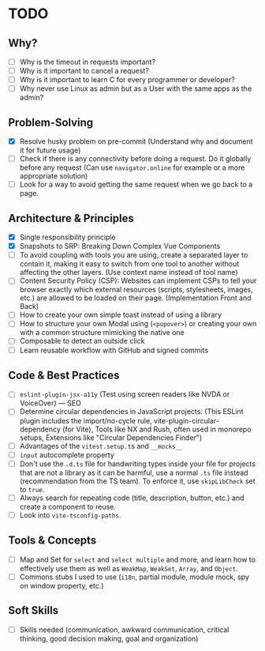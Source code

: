 # TODO

## Why?

- [ ] Why is the timeout in requests important?
- [ ] Why is it important to cancel a request?
- [ ] Why is it important to learn C for every programmer or developer?
- [ ] Why never use Linux as admin but as a User with the same apps as the admin?

## Problem-Solving

- [x] Resolve husky problem on pre-commit (Understand why and document it for future usage)
- [ ] Check if there is any connectivity before doing a request. Do it globally before any request (Can use `navigator.online` for example or a more appropriate solution)
- [ ] Look for a way to avoid getting the same request when we go back to a page.

## Architecture & Principles

- [x] Single responsibility principle
- [x] Snapshots to SRP: Breaking Down Complex Vue Components
- [ ] To avoid coupling with tools you are using, create a separated layer to contain it, making it easy to switch from one tool to another without affecting the other layers. (Use context name instead of tool name)
- [ ] Content Security Policy (CSP): Websites can implement CSPs to tell your browser exactly which external resources (scripts, stylesheets, images, etc.) are allowed to be loaded on their page. (Implementation Front and Back)
- [ ] How to create your own simple toast instead of using a library
- [ ] How to structure your own Modal using (`<popover>`) or creating your own with a common structure mimicking the native one
- [ ] Composable to detect an outside click
- [ ] Learn reusable workflow with GitHub and signed commits

## Code & Best Practices

- [ ] `eslint-plugin-jsx-a11y` (Test using screen readers like NVDA or VoiceOver) — SEO
- [ ] Determine circular dependencies in JavaScript projects: (This ESLint plugin includes the import/no-cycle rule, vite-plugin-circular-dependency (for Vite), Tools like NX and Rush, often used in monorepo setups, Extensions like "Circular Dependencies Finder")
- [ ] Advantages of the `vitest.setup.t`s and `__mocks__`
- [ ] `input` autocomplete property
- [ ] Don't use the `.d.ts` file for handwriting types inside your file for projects that are not a library as it can be harmful, use a normal `.ts` file instead (recommendation from the TS team). To enforce it, use `skipLibCheck` set to `true`.
- [ ] Always search for repeating code (title, description, button, etc.) and create a component to reuse.
- [ ] Look into `vite-tsconfig-paths`.

## Tools & Concepts

- [ ] Map and Set for `select` and `select multiple` and more, and learn how to effectively use them as well as `WeakMap`, `WeakSet`, `Array`, and `Object`.
- [ ] Commons stubs I used to use (`i18n`, partial module, module mock, spy on window property, etc.)

## Soft Skills

- [ ] Skills needed (communication, awkward communication, critical thinking, good decision making, goal and organization)
